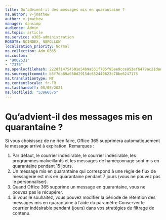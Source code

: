 ```yaml
---
title: Qu’advient-il des messages mis en quarantaine ?
ms.author: v-jmathew
author: v-jmathew
manager: dansimp
audience: Admin
ms.topic: article
ms.service: o365-administration
ROBOTS: NOINDEX, NOFOLLOW
localization_priority: Normal
ms.collection: Adm_O365
ms.custom:
- "9002531"
- "7375"
ms.openlocfilehash: 222df14754501e54b9a551f705f95ee9cce853ef6479ac21dad4b01bdc5a96f8
ms.sourcegitcommit: b5f7da89a650d2915dc652449623c78be6247175
ms.translationtype: MT
ms.contentlocale: fr-FR
ms.lasthandoff: 08/05/2021
ms.locfileid: "53966575"
---
```

# <a name="what-happens-to-quarantined-messages"></a>Qu’advient-il des messages mis en quarantaine ?

Si vous choisissez de ne rien faire, Office 365 supprimera automatiquement le message arrivé à expiration. Remarques :

1. Par défaut, le courrier indésirable, le courrier indésirable, les programmes malveillants et les messages de hameçonnage sont mis en quarantaine pendant 15 jours.
2. Un message mis en quarantaine qui correspond à une règle de flux de messagerie est mis en quarantaine pendant 7 jours (vous ne pouvez pas le personnaliser).
3. Quand Office 365 supprime un message en quarantaine, vous ne pouvez pas le récupérer.
4. Si vous le souhaitez, vous pouvez modifier la période de rétention des messages mis en quarantaine à l’aide du paramètre Conserver le courrier indésirable pendant (jours) dans vos stratégies de filtrage de contenu.
